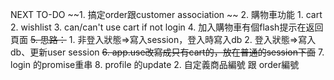 NEXT TO-DO
~~1. 搞定order跟customer association  ~~
2. 購物車功能
    1. cart
    2. wishlist
    3. can/can't use cart if not login
    4. 加入購物車有個flash提示在返回頁面
    ~~5. 思路：~~
        1. 非登入狀態=>寫入session，登入時寫入db
        2. 登入狀態=>寫入db、更新user session
    ~~6. app.use改寫成只有cart的，放在普通的session下面~~
    7. login 的promise重串
    8. profile 的update
2. 自定義商品編號 跟 order編號


